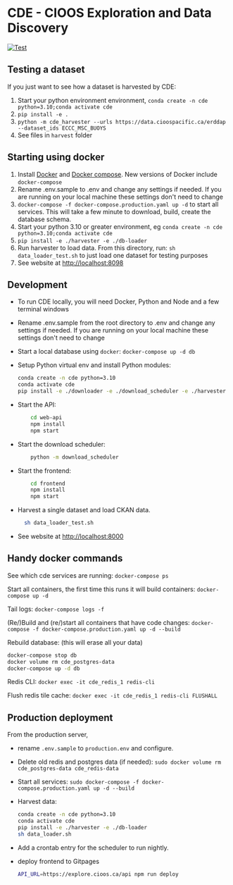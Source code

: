 # CDE - CIOOS Exploration and Data Discovery

[![Test](https://github.com/HakaiInstitute/cde/actions/workflows/build_and_test.yaml/badge.svg)](https://github.com/HakaiInstitute/cde/actions/workflows/build_and_test.yaml)

## Testing a dataset

If you just want to see how a dataset is harvested by CDE:

1. Start your python environment environment, `conda create -n cde python=3.10;conda activate cde`
2. `pip install -e .`
3. `python -m cde_harvester --urls https://data.cioospacific.ca/erddap --dataset_ids ECCC_MSC_BUOYS`
4. See files in `harvest` folder

## Starting using docker

1. Install [Docker](https://docs.docker.com/get-docker/) and [Docker compose](https://docs.docker.com/compose/install/). New versions of Docker include `docker-compose`
1. Rename .env.sample to .env and change any settings if needed. If you are running on your local machine these settings don't need to change
1. `docker-compose -f docker-compose.production.yaml up -d` to start all services. This will take a few minute to download, build, create the database schema.
1. Start your python 3.10 or greater environment, eg `conda create -n cde python=3.10;conda activate cde`
1. `pip install -e ./harvester -e ./db-loader`
1. Run harvester to load data. From this directory, run: `sh data_loader_test.sh` to just load one dataset for testing purposes
1. See website at <http://localhost:8098>

## Development

- To run CDE locally, you will need Docker, Python and Node and a few terminal windows

- Rename .env.sample from the root directory to .env and change any settings if needed. If you are running on your local machine these settings don't need to change

- Start a local database using `docker`:
  `docker-compose up -d db`
- Setup Python virtual env and install Python modules:

  ```sh
  conda create -n cde python=3.10
  conda activate cde
  pip install -e ./downloader -e ./download_scheduler -e ./harvester -e ./db-loader
  ```

- Start the API:

  ```sh
      cd web-api
      npm install
      npm start
  ```

- Start the download scheduler:

  ```sh
      python -m download_scheduler
  ```

- Start the frontend:

  ```sh
      cd frontend
      npm install
      npm start
  ```

- Harvest a single dataset and load CKAN data.

  ```sh
    sh data_loader_test.sh
  ```

- See website at <http://localhost:8000>

## Handy docker commands

See which cde services are running:
`docker-compose ps`

Start all containers, the first time this runs it will build containers:
`docker-compose up -d`

Tail logs:
`docker-compose logs -f`

(Re/)Build and (re/)start all containers that have code changes:
`docker-compose -f docker-compose.production.yaml up -d --build`

Rebuild database: (this will erase all your data)

```sh
docker-compose stop db
docker volume rm cde_postgres-data
docker-compose up -d db
```

Redis CLI:
`docker exec -it cde_redis_1 redis-cli`

Flush redis tile cache:
`docker exec -it cde_redis_1 redis-cli FLUSHALL`

## Production deployment

From the production server,

- rename `.env.sample` to `production.env` and configure.

- Delete old redis and postgres data (if needed):
  `sudo docker volume rm cde_postgres-data cde_redis-data`

- Start all services:
  `sudo docker-compose -f docker-compose.production.yaml up -d --build`

- Harvest data:

  ```sh
  conda create -n cde python=3.10
  conda activate cde
  pip install -e ./harvester -e ./db-loader
  sh data_loader.sh
  ```

- Add a crontab entry for the scheduler to run nightly.

- deploy frontend to Gitpages

  ```sh
  API_URL=https://explore.cioos.ca/api npm run deploy
  ```
